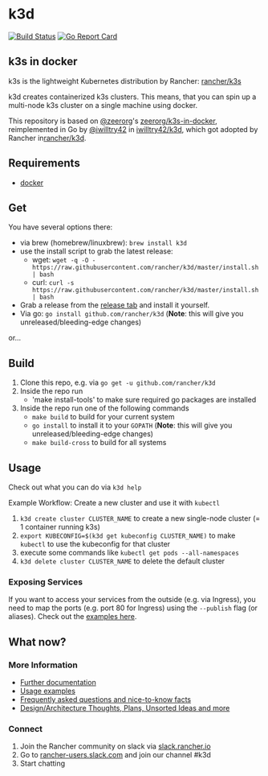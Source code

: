 # k3d

[![Build Status](https://travis-ci.com/rancher/k3d.svg?branch=master)](https://travis-ci.com/rancher/k3d)
[![Go Report Card](https://goreportcard.com/badge/github.com/rancher/k3d)](https://goreportcard.com/report/github.com/rancher/k3d)

## k3s in docker

k3s is the lightweight Kubernetes distribution by Rancher: [rancher/k3s](https://github.com/rancher/k3s)

k3d creates containerized k3s clusters. This means, that you can spin up a multi-node k3s cluster on a single machine using docker.

This repository is based on [@zeerorg](https://github.com/zeerorg/)'s [zeerorg/k3s-in-docker](https://github.com/zeerorg/k3s-in-docker), reimplemented in Go by [@iwilltry42](https://github.com/iwilltry42/) in [iwilltry42/k3d](https://github.com/iwilltry42/k3d), which got adopted by Rancher in[rancher/k3d](https://github.com/rancher/k3d).

## Requirements

- [docker](https://docs.docker.com/install/)

## Get

You have several options there:

- via brew (homebrew/linuxbrew): `brew install k3d`
- use the install script to grab the latest release:
  - wget: `wget -q -O - https://raw.githubusercontent.com/rancher/k3d/master/install.sh | bash`
  - curl: `curl -s https://raw.githubusercontent.com/rancher/k3d/master/install.sh | bash`
- Grab a release from the [release tab](https://github.com/rancher/k3d/releases) and install it yourself.
- Via go: `go install github.com/rancher/k3d` (**Note**: this will give you unreleased/bleeding-edge changes)

or...

## Build

1. Clone this repo, e.g. via `go get -u github.com/rancher/k3d`
2. Inside the repo run
   - 'make install-tools' to make sure required go packages are installed
3. Inside the repo run one of the following commands
   - `make build` to build for your current system
   - `go install` to install it to your `GOPATH` (**Note**: this will give you unreleased/bleeding-edge changes)
   - `make build-cross` to build for all systems

## Usage

Check out what you can do via `k3d help`

Example Workflow: Create a new cluster and use it with `kubectl`

1. `k3d create cluster CLUSTER_NAME` to create a new single-node cluster (= 1 container running k3s)
2. `export KUBECONFIG=$(k3d get kubeconfig CLUSTER_NAME)` to make `kubectl` to use the kubeconfig for that cluster
3. execute some commands like `kubectl get pods --all-namespaces`
4. `k3d delete cluster CLUSTER_NAME` to delete the default cluster

### Exposing Services

If you want to access your services from the outside (e.g. via Ingress), you need to map the ports (e.g. port 80 for Ingress) using the `--publish` flag (or aliases).
Check out the [examples here](docs/examples.md).

## What now?

### More Information

- [Further documentation](docs/documentation.md)
- [Usage examples](docs/examples.md)
- [Frequently asked questions and nice-to-know facts](docs/faq.md)
- [Design/Architecture Thoughts, Plans, Unsorted Ideas and more](thoughts.md)

### Connect

1. Join the Rancher community on slack via [slack.rancher.io](https://slack.rancher.io/)
2. Go to [rancher-users.slack.com](https://rancher-users.slack.com) and join our channel #k3d
3. Start chatting
